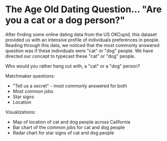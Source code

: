 # The Age Old Dating Question... "Are you a cat or a dog person?"

After finding some online dating data from the US OKCupid, this dataset provided us with an intensive profile of individuals preferences in people. Reading through this data, we noticed that the most commonly answered question was if these individuals were "cat" or "dog" people. We have directed our concept to typecast these "cat" or "dog" people. 

Who would you rather hang out with, a "cat" or a "dog" person? 

Matchmaker questions: 

- "Tell us a secret" - most commonly answered for both
- Most common jobs
- Star signs 
- Location

Visualizations:
- Map of location of cat and dog people across California
- Bar chart of the common jobs for cat and dog people
- Radar chart for star signs of cat and dog people